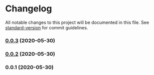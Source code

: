 # Changelog

All notable changes to this project will be documented in this file. See [standard-version](https://github.com/conventional-changelog/standard-version) for commit guidelines.

### [0.0.3](https://github.com/techr-org/ui-generator/compare/v0.0.2...v0.0.3) (2020-05-30)

### [0.0.2](https://github.com/techr-org/ui-generator/compare/v0.0.1...v0.0.2) (2020-05-30)

### 0.0.1 (2020-05-30)
